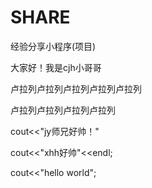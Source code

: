 # SHARE
经验分享小程序(项目)

大家好！我是cjh小哥哥

卢拉列卢拉列卢拉列卢拉列卢拉列

卢拉列卢拉列卢拉列卢拉列

cout<<"jy师兄好帅！"

cout<<"xhh好帅"<<endl;

cout<<"hello world";
